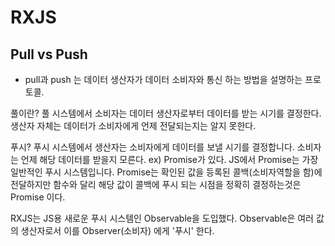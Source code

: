 # RXJS

## Pull vs Push
- pull과 push 는 데이터 생산자가 데이터 소비자와 통신 하는 방법을 설명하는 프로토콜.

풀이란? 풀 시스템에서 소비자는 데이터 생산자로부터 데이터를 받는 시기를 결정한다. 생산자 자체는 데이터가 소비자에게 언제 전달되는지는 알지 못한다.

푸시? 푸시 시스템에서 생산자는 소비자에게 데이터를 보낼 시기를 결정합니다. 소비자는 언제 해당 데이터를 받을지 모른다.
ex) Promise가 있다. JS에서 Promise는 가장 일반적인 푸시 시스템입니다. Promise는 확인된 값을 등록된 콜백(소비자역할을 함)에 전달하지만 함수와 달리 해당 값이 콜백에 푸시 되는 시점을 정확히 결정하는것은 Promise 이다.

RXJS는 JS용 새로운 푸시 시스템인 Observable을 도입했다. Observable은 여러 값의 생산자로서 이를 Observer(소비자) 에게 '푸시' 한다.